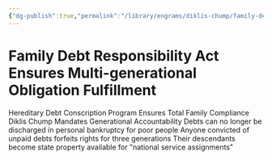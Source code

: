 ```yaml
---
{"dg-publish":true,"permalink":"/library/engrams/diklis-chump/family-debt-responsibility-act-ensures-multi-generational-obligation-fulfillment/","tags":["DC/Monopoly","DC/AS5"]}
---
```


# Family Debt Responsibility Act Ensures Multi-generational Obligation Fulfillment
Hereditary Debt Conscription Program Ensures Total Family Compliance
Diklis Chump Mandates Generational Accountability
Debts can no longer be discharged in personal bankruptcy for poor people
	Anyone convicted of unpaid debts forfeits rights for three generations
	Their descendants become state property available for "national service assignments"

